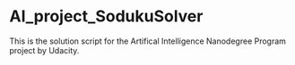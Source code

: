 # AI_project_SodukuSolver

This is the solution script for the Artifical Intelligence Nanodegree Program project by Udacity.
